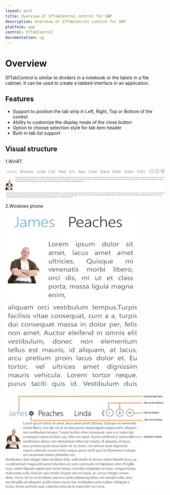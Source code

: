 ```yaml
---
layout: post
title: Overview of SfTabControl control for UWP
description: Overview of SfTabControl control for UWP
platform: uwp
control: SfTabControl
documentation: ug
---
```


# Overview

SfTabControl is similar to dividers in a notebook or the labels in a file cabinet. It can be used to create a tabbed interface in an application. 

## Features

* Support to position the tab strip in Left, Right, Top or Bottom of the control
* Ability to customize the display mode of the close button
* Option to choose selection style for tab item header  
* Built-in tab list support

## Visual structure


1.WinRT

![](Overview-images/Overview-img1.jpeg)


2.Windows phone

![](Overview-images/Overview-img2.jpeg)


![](Overview-images/Overview-img3.jpeg)


